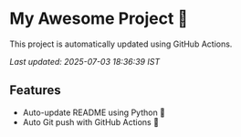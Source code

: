 # My Awesome Project 🚀

This project is automatically updated using GitHub Actions.

_Last updated: 2025-07-03 18:36:39 IST_

## Features
- Auto-update README using Python 🐍
- Auto Git push with GitHub Actions 🤖
